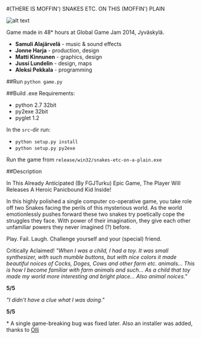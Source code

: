 #(THERE IS MOFFIN') SNAKES ETC. ON THIS (MOFFIN') PLAIN

![alt text](https://raw2.github.com/epiphone/snakes-etc-on-a-plain/master/press/screenshot-intro.png)


Game made in 48* hours at Global Game Jam 2014, Jyväskylä.

* __Samuli Alajärvelä__ - music & sound effects
* __Jonne Harja__ - production, design
* __Matti Kinnunen__ - graphics, design
* __Jussi Lundelin__ - design, maps
* __Aleksi Pekkala__ - programming

##Run
`python game.py`

##Build .exe
Requirements:
 - python 2.7 32bit
 - py2exe 32bit
 - pyglet 1.2

In the `src`-dir run:
 - `python setup.py install`
 - `python setup.py py2exe`

Run the game from `release/win32/snakes-etc-on-a-plain.exe`

##Description

In This Already Anticipated (By FGJTurku) Epic Game, The Player Will Releases A Heroic Panicbound Kid Inside!

In this highly polished a single computer co-operative game, you take role off two Snakes facing the perils of this mysterious world. As the world emotionlessly pushes forward these two snakes try poetically cope the struggles they face. With power of their imagination, they give each other unfamiliar powers they never imagined (?) before.


Play. Fail. Laugh. Challenge yourself and your (special) friend.


Critically Aclaimed!
_"When I was a child, I had a toy. It was small synthesizer, with such mumble buttons, but with nice colors it made beautiful noices of Cocks, Doges, Cows and other farm etc. animals... This is how I become familiar with farm animals and such... As a child that toy made my world more interesting and bright place... Also animal noices."_

__5/5__


_"I didn't have a clue what I was doing."_

__5/5__

\* A single game-breaking bug was fixed later. Also an installer was added, thanks to [Olli](https://github.com/gildean)
